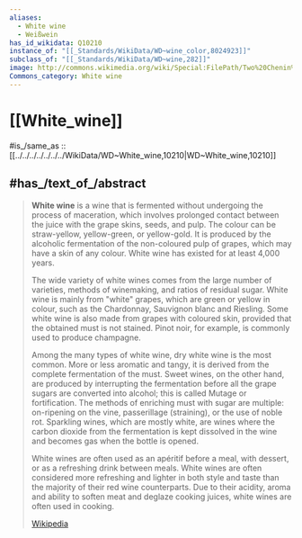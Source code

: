 ```yaml
---
aliases:
  - White wine
  - Weißwein
has_id_wikidata: Q10210
instance_of: "[[_Standards/WikiData/WD~wine_color,8024923]]"
subclass_of: "[[_Standards/WikiData/WD~wine,282]]"
image: http://commons.wikimedia.org/wiki/Special:FilePath/Two%20Chenin%20Blanc%20wines%20in%20glass.jpg
Commons_category: White wine
---
```



# [[White_wine]]

#is_/same_as :: [[../../../../../../../WikiData/WD~White_wine,10210|WD~White_wine,10210]]


## #has_/text_of_/abstract 

> **White wine** is a wine that is fermented without undergoing the process of maceration, which involves prolonged contact between the juice with the grape skins, seeds, and pulp. The colour can be straw-yellow, yellow-green, or yellow-gold. It is produced by the alcoholic fermentation of the non-coloured pulp of grapes, which may have a skin of any colour. White wine has existed for at least 4,000 years.
>
> The wide variety of white wines comes from the large number of varieties, methods of winemaking, and ratios of residual sugar. White wine is mainly from "white" grapes, which are green or yellow in colour, such as the Chardonnay, Sauvignon blanc and Riesling. Some white wine is also made from grapes with coloured skin, provided that the obtained must is not stained. Pinot noir, for example, is commonly used to produce champagne.
>
> Among the many types of white wine, dry white wine is the most common. More or less aromatic and tangy, it is derived from the complete fermentation of the must. Sweet wines, on the other hand, are produced by interrupting the fermentation before all the grape sugars are converted into alcohol; this is called Mutage or fortification. The methods of enriching must with sugar are multiple: on-ripening on the vine, passerillage (straining), or the use of noble rot. Sparkling wines, which are mostly white, are wines where the carbon dioxide from the fermentation is kept dissolved in the wine and becomes gas when the bottle is opened.
>
> White wines are often used as an apéritif before a meal, with dessert, or as a refreshing drink between meals. White wines are often considered more refreshing and lighter in both style and taste than the majority of their red wine counterparts. Due to their acidity, aroma and ability to soften meat and deglaze cooking juices, white wines are often used in cooking.
>
> [Wikipedia](https://en.wikipedia.org/wiki/White%20wine)